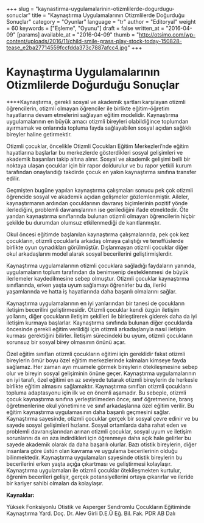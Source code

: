 +++
slug = "kaynastirma-uygulamalarinin-otizmlilerde-dogurdugu-sonuclar"
title = "Kaynaştırma Uygulamalarının Otizmlilerde Doğurduğu Sonuçlar"
category = "Oyunlar"
language = "tr"
author = "Editoryal"
weight = 60
keywords = ["Eşleme", "Oyunu"]
draft = false
written_at = "2016-04-09"
[params]
available_at = "2016-04-09"
thumb = "http://otsimo.com/wp-content/uploads/2016/11/child-smile-grass-play-stock-today-150828-tease_e2ba27714559fccfdda373c7887afcc4.jpg"
+++


# Kaynaştırma Uygulamalarının Otizmlilerde Doğurduğu Sonuçlar

****Kaynaştırma, gerekli sosyal ve akademik şartları karşılayan otizmli öğrencilerin, otizmli olmayan öğrenciler ile birlikte eğitim-öğretim hayatlarına devam etmelerini sağlayan eğitim modelidir. Kaynaştırma uygulamalarının en büyük amacı otizmli bireyleri olabildiğince toplumdan ayırmamak ve onlarında topluma fayda sağlayabilen sosyal açıdan sağlıklı bireyler haline getirmektir.

Otizmli çocuklar, öncelikle Otizmli Çocukları Eğitim Merkezleri’nde eğitim hayatlarına başlarlar bu merkezlerde gösterdikleri sosyal gelişimleri ve akademik başarıları takip altına alınır. Sosyal ve akademik gelişimi belli bir noktaya ulaşan çocuklar için bir rapor doldurulur ve bu rapor yetkili kurum tarafından onaylandığı takdirde çocuk en yakın kaynaştırma sınıfına transfer edilir.

Geçmişten bugüne yapılan kaynaştırma çalışmaları sonucu pek çok otizmli öğrencide sosyal ve akademik açıdan gelişmeler gözlemlenmiştir. Aileler, kaynaştırmanın ardından çocuklarının davranış biçimlerinin pozitif yönde ilerlediğini, problemli davranışlarının ise gerilediğini ifade etmektedir. Öte yandan kaynaştırma sınıflarında bulunan otizmli olmayan öğrencilerin hiçbir şekilde bu durumdan olumsuz etkilenmediği de kanıtlanmıştır.


Okul öncesi eğitimde başlanılan kaynaştırma çalışmalarında, pek çok kez çocukların, otizmli çocuklarla arkadaş olmaya çalıştığı ve teneffüslerde birlikte oyun oynadıkları görülmüştür. Dışlanmayan otizmli çocuklar diğer okul arkadaşlarını model alarak sosyal becerilerini geliştirmişlerdir.

Kaynaştırma uygulamalarının otizmli çocuklara sağladığı faydaların yanında, uygulamaların toplum tarafından da benimsenip desteklenmesi de büyük ilerlemeler kaydedilmesine sebep olmuştur. Otizmli çocuklar kaynaştırma sınıflarında, erken yaşta uyum sağlamayı öğrenirler bu da, ileriki yaşamlarında ve hatta iş hayatlarında daha başarılı olmalarını sağlar.

Kaynaştırma uygulamalarının en iyi yanlarından bir tanesi de çocukların iletişim becerilini geliştirmesidir. Otizmli çocuklar kendi özgün iletişim yollarını, diğer çocukların iletişim şekilleri ile birleştirerek giderek daha da iyi iletişim kurmaya başlarlar. Kaynaştırma sınıfında bulunan diğer çocuklarda öncesinde gerekli eğitim verildiği için otizmli arkadaşlarıyla nasıl iletişim kurması gerektiğini bilirler. İletişim sürecindeki bu uyum, otizmli çocukların sorunsuz bir sosyal birey olmasının önünü açar.

Özel eğitim sınıfları otizmli çocukların eğitimi için gereklidir fakat otizmli bireylerin ömür boyu özel eğitim merkezlerinde kalmaları kimseye fayda sağlamaz. Her zaman ayrı muamele görmek bireylerin ötekileşmesine sebep olur ve bireyin sosyal gelişiminin önüne geçer. Kaynaştırma uygulamalarının en iyi tarafı, özel eğitimi en az seviyede tutarak otizmli bireylerin de herkesle birlikte eğitim almasını sağlamaktır. Kaynaştırma sınıfları otizmli çocukların topluma adaptasyonu için ilk ve en önemli aşamadır. Bu sebeple, otizmli çocuk kaynaştırma sınıfına yerleştirilmeden önce; sınıf öğretmenine, branş öğretmenlerine okul yönetimine ve sınıf arkadaşlarına özel eğitim verilir. Bu eğitim kaynaştırma uygulamasının daha başarılı geçmesini sağlar. Kaynaştırma sayesinde, otizmli çocuklar gerçek bir sosyal çevre edinir ve bu sayede sosyal gelişimleri hızlanır. Sosyal ortamlarda daha rahat eden ve problemli davranışlarından arınan otizmli çocuklar, sosyal uyum ve iletişim sorunlarını da en aza indirdikleri için öğrenmeye daha açık hale gelirler bu sayede akademik olarak da daha başarılı olurlar. Bazı otistik bireylerin, diğer insanlara göre üstün olan kavrama ve uygulama becerilerinin olduğu bilinmektedir. Kaynaştırma uygulamaları sayesinde otistik bireylerin bu becerilerini erken yaşta açığa çıkartması ve geliştirmesi kolaylaşır. Kaynaştırma uygulamaları ile otizmli çocuklar ötekileşmekten kurtulur, öğrenim becerileri gelişir, gerçek potansiyellerini ortaya çıkarırlar ve ileride bir kariyer sahibi olmaları da kolaylaşır.

**Kaynaklar:**

Yüksek Fonksiyonlu Otistik ve Asperger Sendromlu Çocukların Eğitiminde Kaynaştırma Yard. Doç. Dr. Alev Girli D.E.Ü Eğ. Bil. Fak. PDR AB Dalı
